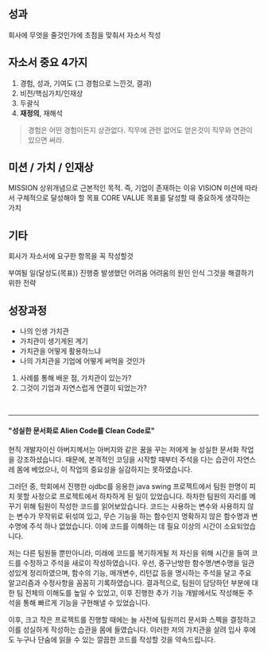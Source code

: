 ## 성과
회사에 무엇을 줄것인가에 초점을 맞춰서 자소서 작성

## 자소서 중요 4가지
1. 경험, 성과, 기여도 (그 경험으로 느낀것, 결과)
2. 비전/핵심가치/인재상
3. 두괄식
4. **재정의**, 재해석

>경험은 어떤 경험이든지 상관없다. 직무에 관련 없어도 얻은것이 직무와 연관이 있으면 써라. 

## 미션 / 가치 / 인재상
MISSION
상위개념으로 근본적인 목적. 즉, 기업이 존재하는 이유
VISION
미션에 따라서 구체적으로 달성해야 할 목표
CORE VALUE
목표를 달성할 때 중요하게 생각하는 가치

## 기타
회사가 자소서에 요구한 항목을 꼭 작성할것 

부여될 일(달성도(목표))
진행중 발생했던 어려움
어려움의 원인 인식
그것을 해결하기 위한 전략


## 성장과정
* 나의 인생 가치관
* 가치관이 생기게된 계기
* 가치관을 어떻게 활용하느냐
* 나의 가치관을 기업에 어떻게 써먹을 것인가

1. 사례를 통해 배운 점, 가치관이 있는가?
2. 그것이 기업과 자연스럽게 연결이 되었는가?

<br>
<hr>


#### "성실한 문서화로 Alien Code를 Clean Code로"

현직 개발자이신 아버지께서는 아버지와 같은 꿈을 꾸는 저에게 늘 성실한 문서화 작업을 강조하셨습니다. 때문에, 본격적인 코딩을 시작할 때부터 주석을 다는 습관이 자연스레 몸에 베었으나, 이 작업의 중요성을 실감하지는 못하였습니다.

그러던 중, 학회에서 진행한 ojdbc를 응용한 java swing 프로젝트에서 팀원 한명이 피치 못할 사정으로 프로젝트에서 하차하게 된 일이 있었습니다. 하차한 팀원의 자리를 메꾸기 위해 팀원이 작성한 코드를 읽어보았습니다. 코드는 사용하는 변수와 사용하지 않는 변수가 무작위로 뒤섞여 있고, 무슨 기능을 하는 함수인지 명확하지 않은 함수명과 변수명에 주석 하나 없었습니다. 이에 코드를 이해하는 데 필요 이상의 시간이 소요되었습니다.

저는 다른 팀원들 뿐만아니라, 미래에 코드를 복기하게될 저 자신을 위해 시간을 들여 코드를 수정하고 주석을 새로이 작성하였습니다. 우선, 중구난방한 함수명/변수명을 일관성있게 정리하였으며, 함수의 기능, 매개변수, 리턴값 등을 명시하는 주석을 달고 주요 알고리즘과 수정사항을 꼼꼼히 기록하였습니다. 결과적으로, 팀원이 담당하던 부분에 대한 팀 전체의 이해도를 높일 수 있었고, 이후 진행한 추가 기능 개발에서도 작성해둔 주석을 통해 빠르게 기능을 구현해낼 수 있었습니다. 

이후, 크고 작은 프로젝트를 진행할 때에는 늘 사전에 팀원끼리 문서화 스펙을 결정하고 이를 성실하게 작성하는 습관을 몸에 들였습니다. 이러한 저의 가치관을 살려 입사 후에도 누구나 단숨에 읽을 수 있는 깔끔한 코드를 작성할 것을 약속드립니다.



<!--stackedit_data:
eyJoaXN0b3J5IjpbLTE5MTk0MTg4OTQsMTI0NzQxOTg3LDUwNT
A1OTQ4MSwtNzc5NzQ3OTczLDIxMzU4ODg4NzIsNzMwOTk4MTE2
XX0=
-->